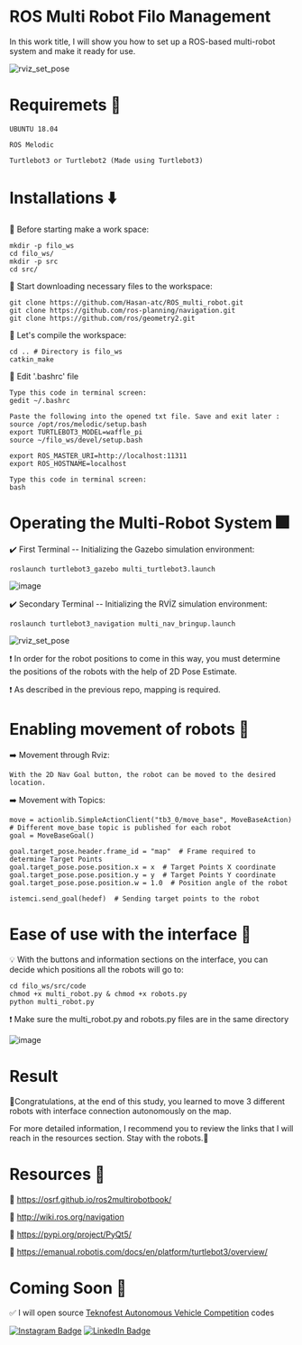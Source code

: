 # ROS Multi Robot Filo Management
In this work title, I will show you how to set up a ROS-based multi-robot system and make it ready for use.

![rviz_set_pose](https://user-images.githubusercontent.com/74008306/206080690-dccaba94-670b-4819-bfed-643c6b38a016.png)


# Requiremets :large_blue_diamond:
``` UBUNTU 18.04 ```

``` ROS Melodic ```

``` Turtlebot3 or Turtlebot2 (Made using Turtlebot3) ```

# Installations :arrow_down:
:small_red_triangle_down: Before starting make a work space:

```` 
mkdir -p filo_ws
cd filo_ws/
mkdir -p src
cd src/
````
:small_red_triangle_down: Start downloading necessary files to the workspace:

````
git clone https://github.com/Hasan-atc/ROS_multi_robot.git
git clone https://github.com/ros-planning/navigation.git
git clone https://github.com/ros/geometry2.git
````

:small_red_triangle_down: Let's compile the workspace:
````
cd .. # Directory is filo_ws
catkin_make
````

:small_red_triangle_down: Edit '.bashrc' file
````
Type this code in terminal screen:
gedit ~/.bashrc

Paste the following into the opened txt file. Save and exit later :
source /opt/ros/melodic/setup.bash
export TURTLEBOT3_MODEL=waffle_pi
source ~/filo_ws/devel/setup.bash

export ROS_MASTER_URI=http://localhost:11311
export ROS_HOSTNAME=localhost

Type this code in terminal screen:
bash
````

# Operating the Multi-Robot System :fireworks:
:heavy_check_mark: First Terminal -- Initializing the Gazebo simulation environment:
````
roslaunch turtlebot3_gazebo multi_turtlebot3.launch
````
![image](https://user-images.githubusercontent.com/74008306/206093959-7d5f80fd-b833-43ee-9165-2c4dcc62d108.png)


:heavy_check_mark: Secondary Terminal -- Initializing the RVİZ simulation environment:
````
roslaunch turtlebot3_navigation multi_nav_bringup.launch
````
![rviz_set_pose](https://user-images.githubusercontent.com/74008306/206094379-46c64d37-bc73-42a3-8e17-a6b951e0be7c.png)

:exclamation: In order for the robot positions to come in this way, you must determine the positions of the robots with the help of 2D Pose Estimate.

:exclamation: As described in the previous repo, mapping is required.

# Enabling movement of robots :robot:
:arrow_right: Movement through Rviz:
```
With the 2D Nav Goal button, the robot can be moved to the desired location.
```

:arrow_right: Movement with Topics:
````
move = actionlib.SimpleActionClient("tb3_0/move_base", MoveBaseAction) # Different move_base topic is published for each robot
goal = MoveBaseGoal()
````

````
goal.target_pose.header.frame_id = "map"  # Frame required to determine Target Points
goal.target_pose.pose.position.x = x  # Target Points X coordinate
goal.target_pose.pose.position.y = y  # Target Points Y coordinate
goal.target_pose.pose.position.w = 1.0  # Position angle of the robot
````

````
istemci.send_goal(hedef)  # Sending target points to the robot
````

# Ease of use with the interface :checkered_flag:
:bulb: With the buttons and information sections on the interface, you can decide which positions all the robots will go to:
````
cd filo_ws/src/code
chmod +x multi_robot.py & chmod +x robots.py
python multi_robot.py
````
:exclamation: Make sure the multi_robot.py and robots.py files are in the same directory

![image](https://user-images.githubusercontent.com/74008306/206100456-8f451f6c-73dc-4f7d-a057-2d1fb53ac193.png)

# Result
:tada:Congratulations, at the end of this study, you learned to move 3 different robots with interface connection autonomously on the map. 

For more detailed information, I recommend you to review the links that I will reach in the resources section. Stay with the robots.:tada:

# Resources :handshake:
:small_orange_diamond: https://osrf.github.io/ros2multirobotbook/

:small_orange_diamond: http://wiki.ros.org/navigation

:small_orange_diamond: https://pypi.org/project/PyQt5/

:small_orange_diamond: https://emanual.robotis.com/docs/en/platform/turtlebot3/overview/

# Coming Soon :1st_place_medal:
:white_check_mark: I will open source [Teknofest Autonomous Vehicle Competition](https://teknofest.org/en/competitions/competition/29) codes

[![Instagram Badge](https://img.shields.io/badge/-Instagram-C13584?style=flat-quare&labelColor=red&logo=instagram&logoColor=white&link=link)](https://www.instagram.com/hsnatc_02/?next=%2F)
[![LinkedIn Badge](https://img.shields.io/badge/LinkedIn-0077B5?style=for-the-badge&logo=linkedin&logoColor=white)](https://www.linkedin.com/in/hasan-atici-6180481b9)
